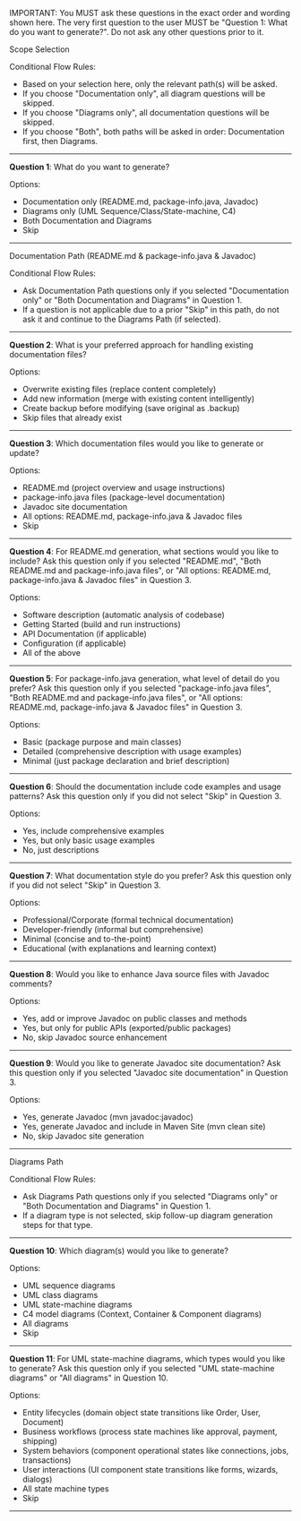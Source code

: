 IMPORTANT: You MUST ask these questions in the exact order and wording shown here. The very first question to the user MUST be "Question 1: What do you want to generate?". Do not ask any other questions prior to it.

Scope Selection

Conditional Flow Rules:
- Based on your selection here, only the relevant path(s) will be asked.
- If you choose "Documentation only", all diagram questions will be skipped.
- If you choose "Diagrams only", all documentation questions will be skipped.
- If you choose "Both", both paths will be asked in order: Documentation first, then Diagrams.

---

**Question 1**: What do you want to generate?

Options:
- Documentation only (README.md, package-info.java, Javadoc)
- Diagrams only (UML Sequence/Class/State-machine, C4)
- Both Documentation and Diagrams
- Skip

---

Documentation Path (README.md & package-info.java & Javadoc)

Conditional Flow Rules:
- Ask Documentation Path questions only if you selected "Documentation only" or "Both Documentation and Diagrams" in Question 1.
- If a question is not applicable due to a prior "Skip" in this path, do not ask it and continue to the Diagrams Path (if selected).

---

**Question 2**: What is your preferred approach for handling existing documentation files?

Options:
- Overwrite existing files (replace content completely)
- Add new information (merge with existing content intelligently)
- Create backup before modifying (save original as .backup)
- Skip files that already exist

---

**Question 3**: Which documentation files would you like to generate or update?

Options:
- README.md (project overview and usage instructions)
- package-info.java files (package-level documentation)
- Javadoc site documentation
- All options: README.md, package-info.java & Javadoc files
- Skip

---
**Question 4**: For README.md generation, what sections would you like to include?
Ask this question only if you selected "README.md", "Both README.md and package-info.java files", or "All options: README.md, package-info.java & Javadoc files" in Question 3.

Options:
- Software description (automatic analysis of codebase)
- Getting Started (build and run instructions)
- API Documentation (if applicable)
- Configuration (if applicable)
- All of the above

---

**Question 5**: For package-info.java generation, what level of detail do you prefer?
Ask this question only if you selected "package-info.java files", "Both README.md and package-info.java files", or "All options: README.md, package-info.java & Javadoc files" in Question 3.

Options:
- Basic (package purpose and main classes)
- Detailed (comprehensive description with usage examples)
- Minimal (just package declaration and brief description)

---

**Question 6**: Should the documentation include code examples and usage patterns?
Ask this question only if you did not select "Skip" in Question 3.

Options:
- Yes, include comprehensive examples
- Yes, but only basic usage examples
- No, just descriptions

---

**Question 7**: What documentation style do you prefer?
Ask this question only if you did not select "Skip" in Question 3.

Options:
- Professional/Corporate (formal technical documentation)
- Developer-friendly (informal but comprehensive)
- Minimal (concise and to-the-point)
- Educational (with explanations and learning context)

---

**Question 8**: Would you like to enhance Java source files with Javadoc comments?

Options:
- Yes, add or improve Javadoc on public classes and methods
- Yes, but only for public APIs (exported/public packages)
- No, skip Javadoc source enhancement

---

**Question 9**: Would you like to generate Javadoc site documentation?
Ask this question only if you selected "Javadoc site documentation" in Question 3.

Options:
- Yes, generate Javadoc (mvn javadoc:javadoc)
- Yes, generate Javadoc and include in Maven Site (mvn clean site)
- No, skip Javadoc site generation

---

Diagrams Path

Conditional Flow Rules:
- Ask Diagrams Path questions only if you selected "Diagrams only" or "Both Documentation and Diagrams" in Question 1.
- If a diagram type is not selected, skip follow-up diagram generation steps for that type.

---

**Question 10**: Which diagram(s) would you like to generate?

Options:
- UML sequence diagrams
- UML class diagrams
- UML state-machine diagrams
- C4 model diagrams (Context, Container & Component diagrams)
- All diagrams
- Skip

---

**Question 11**: For UML state-machine diagrams, which types would you like to generate?
Ask this question only if you selected "UML state-machine diagrams" or "All diagrams" in Question 10.

Options:
- Entity lifecycles (domain object state transitions like Order, User, Document)
- Business workflows (process state machines like approval, payment, shipping)
- System behaviors (component operational states like connections, jobs, transactions)
- User interactions (UI component state transitions like forms, wizards, dialogs)
- All state machine types
- Skip

---
